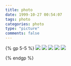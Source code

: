 ```yaml
---
title: photo
date: 1999-10-27 00:54:07
tags: photo
categories: photo
type: "picture"
comments: false
---
```


<!--请开始装逼-->

{% gp 5-5 %}
![](http://oliji9s3j.bkt.clouddn.com/%E4%B8%80%E8%B7%AF%E9%80%86%E9%A3%8E.png)
![](http://oliji9s3j.bkt.clouddn.com/%E5%86%8D%E8%A7%81mtv.png)
![](http://oliji9s3j.bkt.clouddn.com/%E6%96%B0%E7%9A%84%E5%BF%83%E8%B7%B3.png)
![](http://oliji9s3j.bkt.clouddn.com/15120957661673.jpg)
![](http://oliji9s3j.bkt.clouddn.com/15120957755072.jpg)




{% endgp %}

<!--对不起，到时间了，请停止装逼-->







